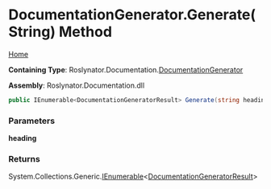 <a name="_top"></a>

# DocumentationGenerator\.Generate\(String\) Method

[Home](../../../../README.md#_top)

**Containing Type**: Roslynator\.Documentation\.[DocumentationGenerator](../README.md#_top)

**Assembly**: Roslynator\.Documentation\.dll

```csharp
public IEnumerable<DocumentationGeneratorResult> Generate(string heading = null)
```

### Parameters

**heading**

### Returns

System\.Collections\.Generic\.[IEnumerable](https://docs.microsoft.com/en-us/dotnet/api/system.collections.generic.ienumerable-1)\<[DocumentationGeneratorResult](../../DocumentationGeneratorResult/README.md#_top)>

